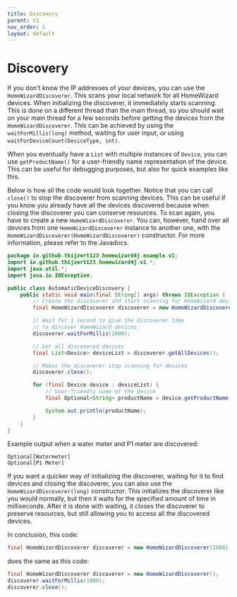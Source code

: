 ```yaml
---
title: Discovery
parent: V1
nav_order: 1
layout: default
---
```


# Discovery
If you don't know the IP addresses of your devices, you can use the `HomeWizardDiscoverer`. This scans your local network for all HomeWizard devices.
When initializing the discoverer, it immediately starts scanning. This is done on a different thread than the main thread, so you should wait on your main thread for a few seconds before getting the devices from the `HomeWizardDiscoverer`. This can be achieved by using the `waitForMillis(long)` method, waiting for user input, or using `waitForDeviceCount(DeviceType, int)`.

When you eventually have a `List` with multiple instances of `Device`, you can use `getProductName()` for a user-friendly name representation of the device. This can be useful for debugging purposes, but also for quick examples like this.

Below is how all the code would look together. Notice that you can call `close()` to stop the discoverer from scanning devices. This can be useful if you know you already have all the devices discovered because when closing the discoverer you can conserve resources. To scan again, you have to create a new `HomeWizardDiscoverer`. You can, however, hand over all devices from one `HomeWizardDiscoverer` instance to another one, with the `HomeWizardDiscoverer(HomeWizardDiscoverer)` constructor.
For more information, please refer to the Javadocs.
```java
package io.github.thijzert123.homewizard4j.example.v1;
import io.github.thijzert123.homewizard4j.v1.*;
import java.util.*;
import java.io.IOException;

public class AutomaticDeviceDiscovery {
    public static void main(final String[] args) throws IOException {
        // Create the discoverer and start scanning for HomeWizard devices.
        final HomeWizardDiscoverer discoverer = new HomeWizardDiscoverer();

        // Wait for 1 second to give the discoverer time
        // to discover HomeWizard devices.
        discoverer.waitForMillis(1000);

        // Get all discovered devices
        final List<Device> deviceList = discoverer.getAllDevices();

        // Makes the discoverer stop scanning for devices
        discoverer.close();

        for (final Device device : deviceList) {
            // User-friendly name of the device
            final Optional<String> productName = device.getProductName();

            System.out.println(productName);
        }
    }
}
```
Example output when a water meter and P1 meter are discovered:
```
Optional[Watermeter]
Optional[P1 Meter]
```

If you want a quicker way of initializing the discoverer, waiting for it to find devices and closing the discoverer,
you can also use the `HomeWizardDiscoverer(long)` constructor. This initializes the discoverer like you would
normally, but then it waits for the specified amount of time in milliseconds. After it is done with waiting,
it closes the discoverer to preserve resources, but still allowing you to access all the discovered devices.

In conclusion, this code:
```java
final HomeWizardDiscoverer discoverer = new HomeWizardDiscoverer(1000);
```
does the same as this code:
```java
final HomeWizardDiscoverer discoverer = new HomeWizardDiscoverer();
discoverer.waitForMillis(1000);
discoverer.close();
```